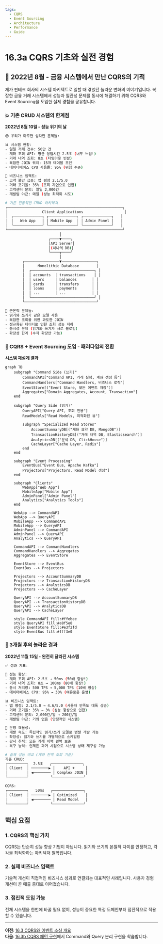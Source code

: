 ```yaml
---
tags:
  - CQRS
  - Event Sourcing
  - Architecture
  - Performance
  - Guide
---
```


# 16.3a CQRS 기초와 실전 경험

## 🎯 2022년 8월 - 금융 시스템에서 만난 CQRS의 기적

제가 핀테크 회사의 시스템 아키텍트로 일할 때 겪었던 놀라운 변화의 이야기입니다. 복잡한 금융 거래 시스템에서 성능과 일관성 문제를 동시에 해결하기 위해 CQRS와 Event Sourcing을 도입한 실제 경험을 공유합니다.

### 💥 기존 CRUD 시스템의 한계점

**2022년 8월 10일 - 성능 위기의 날**

```bash
😰 우리가 마주한 심각한 문제들:

📊 시스템 현황:
- 일일 거래 건수: 50만 건
- 계좌 조회 API: 평균 응답시간 2.5초 (너무 느림!)
- 거래 내역 조회: 8초 (타임아웃 빈발)
- 복잡한 JOIN 쿼리: 15개 테이블 조인
- 데이터베이스 CPU 사용률: 95% (위험 수준)

💸 비즈니스 임팩트:
- 고객 불만 급증: 앱 평점 2.1/5.0
- 거래 포기율: 35% (조회 지연으로 인한)
- 고객센터 문의: 일일 2,000건
- 개발팀 야근: 매일 (성능 최적화 시도)

# 기존 전통적인 CRUD 아키텍처
┌─────────────────────────────────────────────────────┐
│                Client Applications                   │
│  ┌─────────────┐ ┌─────────────┐ ┌─────────────┐   │
│  │   Web App   │ │ Mobile App  │ │ Admin Panel │   │
│  └─────────────┘ └─────────────┘ └─────────────┘   │
└─────────────────────────────────────────────────────┘
                         │
                    ┌────▼────┐
                    │API Server│
                    │(하나의 DB)│
                    └────┬────┘
                         │
        ┌────────────────▼────────────────┐
        │      Monolithic Database        │
        │  ┌─────────────────────────────┐ │
        │  │ accounts  │ transactions    │ │
        │  │ users     │ balances       │ │  
        │  │ cards     │ transfers      │ │
        │  │ loans     │ payments       │ │
        │  │ ...       │ ...            │ │
        │  └─────────────────────────────┘ │
        └─────────────────────────────────┘

🚨 근본적 문제들:
- 읽기와 쓰기가 같은 모델 사용
- 복잡한 조회를 위한 과도한 JOIN
- 정규화된 데이터로 인한 조회 성능 저하
- 동시성 문제 (읽기와 쓰기가 서로 블로킹)
- 확장성 한계 (수직 확장만 가능)
```

### 🚀 CQRS + Event Sourcing 도입 - 패러다임의 전환

**시스템 재설계 결과**

```mermaid
graph TB
    subgraph "Command Side (쓰기)"
        CommandAPI["Command API, 거래 실행, 계좌 생성 등"]
        CommandHandlers["Command Handlers, 비즈니스 로직"]
        EventStore[("Event Store, 모든 이벤트 저장")]
        Aggregates["Domain Aggregates, Account, Transaction"]
    end
    
    subgraph "Query Side (읽기)"
        QueryAPI["Query API, 조회 전용"]
        ReadModels["Read Models, 최적화된 뷰"]
        
        subgraph "Specialized Read Stores"
            AccountSummaryDB[("계좌 요약 DB, MongoDB")]
            TransactionHistoryDB[("거래 내역 DB, Elasticsearch")]
            AnalyticsDB[("분석 DB, ClickHouse")]
            CacheLayer["Cache Layer, Redis"]
        end
    end
    
    subgraph "Event Processing"
        EventBus["Event Bus, Apache Kafka"]
        Projectors["Projectors, Read Model 생성"]
    end
    
    subgraph "Clients"
        WebApp["Web App"]
        MobileApp["Mobile App"]
        AdminPanel["Admin Panel"]
        Analytics["Analytics Tools"]
    end
    
    WebApp --> CommandAPI
    WebApp --> QueryAPI
    MobileApp --> CommandAPI
    MobileApp --> QueryAPI
    AdminPanel --> CommandAPI
    AdminPanel --> QueryAPI
    Analytics --> QueryAPI
    
    CommandAPI --> CommandHandlers
    CommandHandlers --> Aggregates
    Aggregates --> EventStore
    
    EventStore --> EventBus
    EventBus --> Projectors
    
    Projectors --> AccountSummaryDB
    Projectors --> TransactionHistoryDB
    Projectors --> AnalyticsDB
    Projectors --> CacheLayer
    
    QueryAPI --> AccountSummaryDB
    QueryAPI --> TransactionHistoryDB
    QueryAPI --> AnalyticsDB
    QueryAPI --> CacheLayer
    
    style CommandAPI fill:#ffebee
    style QueryAPI fill:#e8f5e8
    style EventStore fill:#e3f2fd
    style EventBus fill:#fff3e0
```

### 🎉 3개월 후의 놀라운 결과

**2022년 11월 15일 - 완전히 달라진 시스템**

```bash
✅ 성과 지표:

🚀 성능 향상:
- 계좌 조회 API: 2.5초 → 50ms (50배 향상!)
- 거래 내역 조회: 8초 → 100ms (80배 향상!)
- 동시 처리량: 500 TPS → 5,000 TPS (10배 향상)
- 데이터베이스 CPU: 95% → 30% (여유로운 운영)

📊 비즈니스 임팩트:
- 앱 평점: 2.1/5.0 → 4.6/5.0 (사용자 만족도 대폭 상승)
- 거래 포기율: 35% → 3% (성능 향상으로 인한)
- 고객센터 문의: 2,000건/일 → 200건/일
- 개발팀 야근: 거의 없음 (안정적인 시스템)

🔄 운영 효율성:
- 개발 속도: 독립적인 읽기/쓰기 모델로 병렬 개발 가능
- 확장성: 읽기와 쓰기를 개별적으로 스케일링
- 감사 추적: 모든 거래 이력 완벽 보존
- 복구 능력: 언제든 과거 시점으로 시스템 상태 재구성 가능

# 실제 성능 비교 (계좌 잔액 조회 기준)
기존 CRUD: 
┌─────────┐  2.5초   ┌──────────────┐
│ Client  │ ────────▶ │    API +     │
│         │ ◀──────── │ Complex JOIN │
└─────────┘          └──────────────┘

CQRS:
┌─────────┐   50ms   ┌──────────────┐
│ Client  │ ────────▶ │ Optimized    │
│         │ ◀──────── │ Read Model   │
└─────────┘          └──────────────┘
```

## 핵심 요점

### 1. CQRS의 핵심 가치

CQRS는 단순히 성능 향상 기법이 아닙니다. 읽기와 쓰기의 본질적 차이를 인정하고, 각각을 최적화하는 아키텍처 철학입니다.

### 2. 실제 비즈니스 임팩트

기술적 개선이 직접적인 비즈니스 성과로 연결되는 대표적인 사례입니다. 사용자 경험 개선이 곧 매출 증대로 이어졌습니다.

### 3. 점진적 도입 가능

전체 시스템을 한번에 바꿀 필요 없이, 성능이 중요한 특정 도메인부터 점진적으로 적용할 수 있습니다.

---

**이전**: [16.3 CQRS와 이벤트 소싱 개요](03-cqrs-event-sourcing.md)  
**다음**: [16.3b CQRS 패턴 구현](03b-cqrs-pattern-implementation.md)에서 Command와 Query 분리 구현을 학습합니다.
